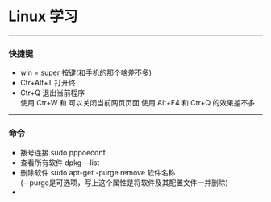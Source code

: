 # Linux 学习
***
### 快捷键
- win = super 按键(和手机的那个啥差不多)
- Ctr+Alt+T  打开终
- Ctr+Q 退出当前程序
<br>  使用 Ctr+W 和 可以关闭当前网页页面 使用 Alt+F4 和 Ctr+Q 的效果差不多





***

### 命令
- 拨号连接 sudo pppoeconf
- 查看所有软件 dpkg --list
- 删除软件 sudo apt-get -purge remove 软件名称<br>
  (--purge是可选项，写上这个属性是将软件及其配置文件一并删除)
-
